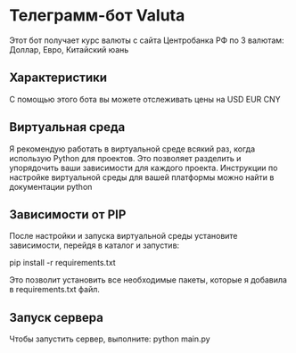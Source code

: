 <h1>Телеграмм-бот Valuta</h1>

Этот бот получает курс валюты с сайта Центробанка РФ по 3 валютам: Доллар, Евро, Китайский юань

<h2>Характеристики</h2>

C помощью этого бота вы можете отслеживать цены на
USD
EUR
CNY

<h2>Виртуальная среда</h2>

Я рекомендую работать в виртуальной среде всякий раз, когда использую Python для проектов. 
Это позволяет разделить и упорядочить ваши зависимости для каждого проекта. 
Инструкции по настройке виртуальной среды для вашей платформы можно найти в документации python

<h2>Зависимости от PIP</h2>

После настройки и запуска виртуальной среды установите зависимости, перейдя в каталог и запустив:

pip install -r requirements.txt

Это позволит установить все необходимые пакеты, которые я добавила в requirements.txt файл.

<h2>Запуск сервера</h2>

Чтобы запустить сервер, выполните:
python main.py

